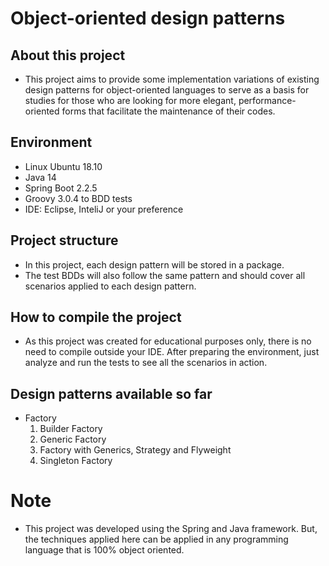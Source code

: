 # Object-oriented design patterns

## About this project

- This project aims to provide some implementation variations of existing design patterns for object-oriented languages to serve as a basis for studies for those who are looking for more elegant, performance-oriented forms that facilitate the maintenance of their codes.

## Environment

- Linux Ubuntu 18.10
- Java 14
- Spring Boot 2.2.5 
- Groovy 3.0.4 to BDD tests
- IDE: Eclipse, InteliJ or your preference

## Project structure

- In this project, each design pattern will be stored in a package.
- The test BDDs will also follow the same pattern and should cover all scenarios applied to each design pattern.

## How to compile the project

- As this project was created for educational purposes only, there is no need to compile outside your IDE. After preparing the environment, just analyze and run the tests to see all the scenarios in action.

## Design patterns available so far

- Factory
  1. Builder Factory
  2. Generic Factory
  3. Factory with Generics, Strategy and Flyweight
  4. Singleton Factory

# Note

- This project was developed using the Spring and Java framework. But, the techniques applied here can be applied in any programming language that is 100% object oriented.

